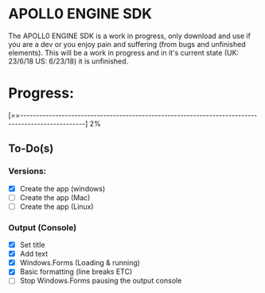 # APOLL0 ENGINE SDK
The APOLL0 ENGINE SDK is a work in progress, only download and use if you are a dev or you enjoy pain and suffering (from bugs and unfinished elements). This will be a work in progress and in it's current state (UK: 23/6/18 US: 6/23/18) it is unfinished.

# Progress:
[==--------------------------------------------------------------------------------------------------] 2%

## To-Do(s)
###  Versions:
   - [x] Create the app (windows)
   - [ ] Create the app (Mac)
   - [ ] Create the app (Linux)
###  Output (Console)
   - [x] Set title
   - [x] Add text 
   - [x] Windows.Forms (Loading & running)
   - [x] Basic formatting (line breaks ETC)
   - [ ] Stop Windows.Forms pausing the output console